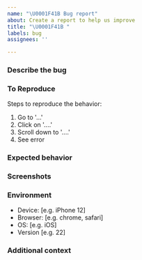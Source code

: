 ```yaml
---
name: "\U0001F41B Bug report"
about: Create a report to help us improve
title: "\U0001F41B "
labels: bug
assignees: ''

---
```


### Describe the bug
<!-- A clear and concise description of what the bug is. -->

### To Reproduce
Steps to reproduce the behavior:
1. Go to '...'
2. Click on '....'
3. Scroll down to '....'
4. See error

### Expected behavior
<!-- A clear and concise description of what you expected to happen. -->

### Screenshots
<!-- If applicable, add screenshots to help explain your problem. -->

### Environment
 - Device: [e.g. iPhone 12]
 - Browser: [e.g. chrome, safari]
 - OS: [e.g. iOS]
 - Version [e.g. 22]

### Additional context
<!-- Add any other context about the problem here. -->
